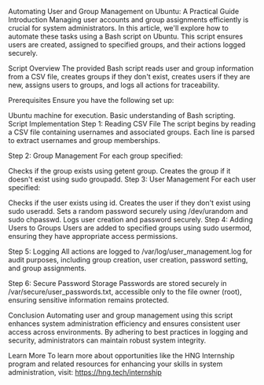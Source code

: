 Automating User and Group Management on Ubuntu: A Practical Guide
Introduction
Managing user accounts and group assignments efficiently is crucial for system administrators. In this article, we'll explore how to automate these tasks using a Bash script on Ubuntu. This script ensures users are created, assigned to specified groups, and their actions logged securely.

Script Overview
The provided Bash script reads user and group information from a CSV file, creates groups if they don't exist, creates users if they are new, assigns users to groups, and logs all actions for traceability.

Prerequisites
Ensure you have the following set up:

Ubuntu machine for execution.
Basic understanding of Bash scripting.
Script Implementation
Step 1: Reading CSV File
The script begins by reading a CSV file containing usernames and associated groups. Each line is parsed to extract usernames and group memberships.

Step 2: Group Management
For each group specified:

Checks if the group exists using getent group.
Creates the group if it doesn't exist using sudo groupadd.
Step 3: User Management
For each user specified:

Checks if the user exists using id.
Creates the user if they don't exist using sudo useradd.
Sets a random password securely using /dev/urandom and sudo chpasswd.
Logs user creation and password securely.
Step 4: Adding Users to Groups
Users are added to specified groups using sudo usermod, ensuring they have appropriate access permissions.

Step 5: Logging
All actions are logged to /var/log/user_management.log for audit purposes, including group creation, user creation, password setting, and group assignments.

Step 6: Secure Password Storage
Passwords are stored securely in /var/secure/user_passwords.txt, accessible only to the file owner (root), ensuring sensitive information remains protected.

Conclusion
Automating user and group management using this script enhances system administration efficiency and ensures consistent user access across environments. By adhering to best practices in logging and security, administrators can maintain robust system integrity.

Learn More
To learn more about opportunities like the HNG Internship program and related resources for enhancing your skills in system administration, visit: https://hng.tech/internship 
